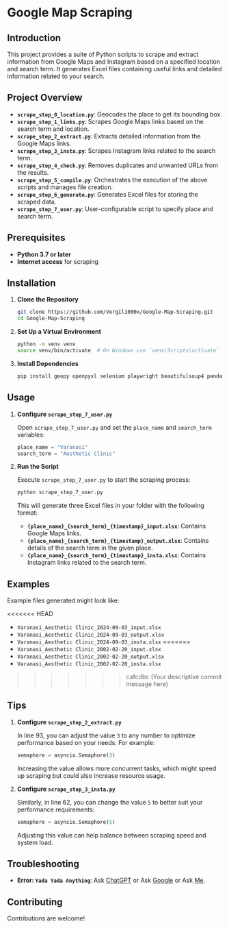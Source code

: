 # Google Map Scraping

## Introduction

This project provides a suite of Python scripts to scrape and extract information from Google Maps and Instagram based on a specified location and search term. It generates Excel files containing useful links and detailed information related to your search.

## Project Overview

- **`scrape_step_0_location.py`**: Geocodes the place to get its bounding box.
- **`scrape_step_1_links.py`**: Scrapes Google Maps links based on the search term and location.
- **`scrape_step_2_extract.py`**: Extracts detailed information from the Google Maps links.
- **`scrape_step_3_insta.py`**: Scrapes Instagram links related to the search term.
- **`scrape_step_4_check.py`**: Removes duplicates and unwanted URLs from the results.
- **`scrape_step_5_compile.py`**: Orchestrates the execution of the above scripts and manages file creation.
- **`scrape_step_6_generate.py`**: Generates Excel files for storing the scraped data.
- **`scrape_step_7_user.py`**: User-configurable script to specify place and search term.

## Prerequisites

- **Python 3.7 or later**
- **Internet access** for scraping

## Installation

1. **Clone the Repository**

   ```bash
   git clone https://github.com/Vergil1000x/Google-Map-Scraping.git
   cd Google-Map-Scraping
   ```

2. **Set Up a Virtual Environment**

   ```bash
   python -m venv venv
   source venv/bin/activate  # On Windows use `venv\Scripts\activate`
   ```

3. **Install Dependencies**

   ```bash
   pip install geopy openpyxl selenium playwright beautifulsoup4 pandas
   ```

## Usage

1. **Configure `scrape_step_7_user.py`**

   Open `scrape_step_7_user.py` and set the `place_name` and `search_term` variables:

   ```python
   place_name = "Varanasi"
   search_term = "Aesthetic Clinic"
   ```

2. **Run the Script**

   Execute `scrape_step_7_user.py` to start the scraping process:

   ```bash
   python scrape_step_7_user.py
   ```

   This will generate three Excel files in your folder with the following format:

   - **`{place_name}_{search_term}_{timestamp}_input.xlsx`**: Contains Google Maps links.
   - **`{place_name}_{search_term}_{timestamp}_output.xlsx`**: Contains details of the search term in the given place.
   - **`{place_name}_{search_term}_{timestamp}_insta.xlsx`**: Contains Instagram links related to the search term.

## Examples

Example files generated might look like:

<<<<<<< HEAD
- `Varanasi_Aesthetic Clinic_2024-09-03_input.xlsx`
- `Varanasi_Aesthetic Clinic_2024-09-03_output.xlsx`
- `Varanasi_Aesthetic Clinic_2024-09-03_insta.xlsx`
=======
- `Varanasi_Aesthetic Clinic_2002-02-20_input.xlsx`
- `Varanasi_Aesthetic Clinic_2002-02-20_output.xlsx`
- `Varanasi_Aesthetic Clinic_2002-02-20_insta.xlsx`
>>>>>>> cafcdbc (Your descriptive commit message here)

## Tips

1. **Configure `scrape_step_2_extract.py`**

   In line 93, you can adjust the value `3` to any number to optimize performance based on your needs. For example:

   ```python
   semaphore = asyncio.Semaphore(3)
   ```

   Increasing the value allows more concurrent tasks, which might speed up scraping but could also increase resource usage.

2. **Configure `scrape_step_3_insta.py`**

   Similarly, in line 62, you can change the value `5` to better suit your performance requirements:

   ```python
   semaphore = asyncio.Semaphore(5)
   ```

   Adjusting this value can help balance between scraping speed and system load.

## Troubleshooting

- **Error: `Yada Yada Anything`**: Ask [ChatGPT](https://chatgpt.com/) or Ask [Google](https://www.google.com/) or Ask [Me]().

## Contributing

Contributions are welcome!
